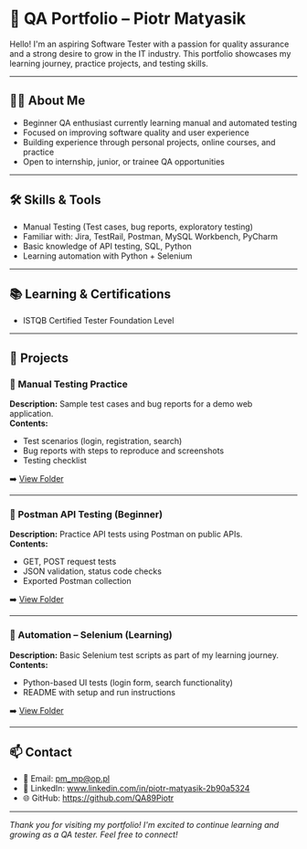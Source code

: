 
# 🧪 QA Portfolio – Piotr Matyasik

Hello! I'm an aspiring Software Tester with a passion for quality assurance and a strong desire to grow in the IT industry. This portfolio showcases my learning journey, practice projects, and testing skills.

---

## 👨‍💻 About Me

- Beginner QA enthusiast currently learning manual and automated testing  
- Focused on improving software quality and user experience  
- Building experience through personal projects, online courses, and practice  
- Open to internship, junior, or trainee QA opportunities  

---

## 🛠️ Skills & Tools

- Manual Testing (Test cases, bug reports, exploratory testing)  
- Familiar with: Jira, TestRail, Postman, MySQL Workbench, PyCharm 
- Basic knowledge of API testing, SQL, Python
- Learning automation with Python + Selenium  

---

## 📚 Learning & Certifications

- ISTQB Certified Tester Foundation Level
 

---

## 📁 Projects

### 🔹 Manual Testing Practice  
**Description:** Sample test cases and bug reports for a demo web application.  
**Contents:**  
- Test scenarios (login, registration, search)  
- Bug reports with steps to reproduce and screenshots  
- Testing checklist  

➡️ [View Folder](manual-testing/)  

---

### 🔹 Postman API Testing (Beginner)  
**Description:** Practice API tests using Postman on public APIs.  
**Contents:**  
- GET, POST request tests  
- JSON validation, status code checks  
- Exported Postman collection  

➡️ [View Folder](api-testing/)  

---

### 🔹 Automation – Selenium (Learning)  
**Description:** Basic Selenium test scripts as part of my learning journey.  
**Contents:**  
- Python-based UI tests (login form, search functionality)  
- README with setup and run instructions  

➡️ [View Folder](selenium-tests/)  

---

## 📫 Contact

- 📧 Email: pm_mp@op.pl
- 💼 LinkedIn: www.linkedin.com/in/piotr-matyasik-2b90a5324
- 🌐 GitHub: https://github.com/QA89Piotr 

---

_Thank you for visiting my portfolio! I'm excited to continue learning and growing as a QA tester. Feel free to connect!_
